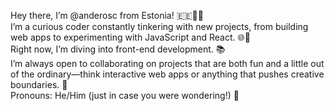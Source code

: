 Hey there, I’m @anderosc from Estonia! 🇪🇪👨‍💻  
I’m a curious coder constantly tinkering with new projects, from building web apps to experimenting with JavaScript and React. 🌐🔧  
Right now, I’m diving into front-end development. 📚  
I’m always open to collaborating on projects that are both fun and a little out of the ordinary—think interactive web apps or anything that pushes creative boundaries. 🤝  
Pronouns: He/Him (just in case you were wondering!) 👀  
